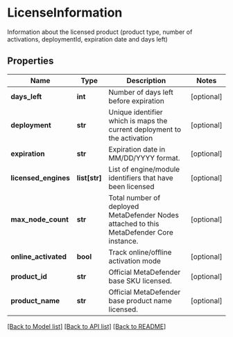 # LicenseInformation

Information about the licensed product (product type, number of activations, deploymentId, expiration date and days left)
## Properties
Name | Type | Description | Notes
------------ | ------------- | ------------- | -------------
**days_left** | **int** | Number of days left before expiration | [optional] 
**deployment** | **str** | Unique identifier which is maps the current deployment to the activation | [optional] 
**expiration** | **str** | Expiration date in MM/DD/YYYY format. | [optional] 
**licensed_engines** | **list[str]** | List of engine/module identifiers that have been licensed | [optional] 
**max_node_count** | **str** | Total number of deployed MetaDefender Nodes attached to this MetaDefender Core instance. | [optional] 
**online_activated** | **bool** | Track online/offline activation mode | [optional] 
**product_id** | **str** | Official MetaDefender base SKU licensed. | [optional] 
**product_name** | **str** | Official MetaDefender base product name licensed. | [optional] 

[[Back to Model list]](../README.md#documentation-for-models) [[Back to API list]](../README.md#documentation-for-api-endpoints) [[Back to README]](../README.md)


